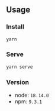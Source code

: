 ## Usage

### Install
```sh
yarn
```

### Serve
```sh
yarn serve
```

### Version
- node: `18.14.0`
- npm: `9.3.1`
